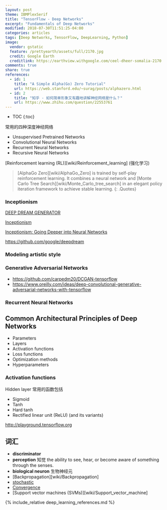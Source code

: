 ```yaml
---
layout: post
theme: IBMPlexSerif
title: "TensorFlow - Deep Networks"
excerpt: "Fundamentals of Deep Networks"
modified: 2018-07-30T11:51:25-04:00
categories: articles
tags: [Deep Networks, TensorFlow, DeepLearning, Python]
image:
  vendor: gstatic
  feature: /prettyearth/assets/full/2170.jpg
  credit: Google Earth
  creditlink: https://earthview.withgoogle.com/ceel-dheer-somalia-2170
comments: true
share: true
references:
  - id: 1
    title: "A Simple Alpha(Go) Zero Tutorial"
    url: https://web.stanford.edu/~surag/posts/alphazero.html
  - id: 2
    title: "知乎 - 如何简单形象又有趣地讲解神经网络是什么？"
    url: https://www.zhihu.com/question/22553761
---
```


* TOC
{:toc}

常用的四种深度神经网络
* Unsupervised Pretrained Networks
* Convolutional Neural Networks
* Recurrent Neural Networks
* Recursive Neural Networks

[Reinforcement learning (RL)][wiki/Reinforcement_learning] (强化学习) 

> [AlphaGo Zero][wiki/AlphaGo_Zero] is trained by self-play reinforcement learning. It combines a neural network and [Monte Carlo Tree Search][wiki/Monte_Carlo_tree_search] in an elegant policy iteration framework to achieve stable learning.
{: .Quotes}

### Inceptionism

[DEEP DREAM GENERATOR](https://deepdreamgenerator.com)

[Inceptionism][wiki/DeepDream]

[Inceptionism: Going Deeper into Neural Networks](https://ai.googleblog.com/2015/06/inceptionism-going-deeper-into-neural.html)

https://github.com/google/deepdream

### Modeling artistic style

### Generative Adversarial Networks

* https://github.com/carpedm20/DCGAN-tensorflow
* https://www.oreilly.com/ideas/deep-convolutional-generative-adversarial-networks-with-tensorflow

### Recurrent Neural Networks

## Common Architectural Principles of Deep Networks

* Parameters
* Layers
* Activation functions
* Loss functions
* Optimization methods
* Hyperparameters

### Activation functions

Hidden layer 常用的函数包括
* Sigmoid
* Tanh
* Hard tanh
* Rectified linear unit (ReLU) (and its variants)

http://playground.tensorflow.org


## 词汇

* **discriminator** 
* **perception** 知觉 the ability to see, hear, or become aware of something through the senses.
* **biological neuron** 生物神经元
* [Backpropagation][wiki/Backpropagation]
* [stochastic](https://www.google.com/search?q=define+stochastic)
* [Convergence]()
* [Support vector machines (SVMs)][wiki/Support_vector_machine]

[wiki/DeepDream]:https://en.wikipedia.org/wiki/DeepDream
{% include_relative deep_learning_references.md %}
